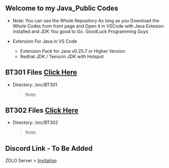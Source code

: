 ## Welcome to my Java_Public Codes

- Note: You can use the Whole Repository
As long as you Download the Whole Codes from front page
and Open it in VSCode with Java Extesion installed and JDK
You good to Go. GoodLuck Programming Guys

- Extension For Java in VS Code
   - Extension Pack for Java v0.25.7 or Higher Version
   - Redhat JDK / Temurin JDK with Hotspot

## BT301 Files [Click Here](https://github.com/testhub-Lester/Java_Public/tree/master/src/BT301)
- Directory: /src/BT301
   > Note:

## BT302 Files [Click Here](https://github.com/testhub-Lester/Java_Public/tree/master/src/BT302)
- Directory: /src/BT302
   > Note:

## Discord Link - To Be Added
ZOLO Server > [Invitation](https://www.youtube.com/watch?v=BBJa32lCaaY)
